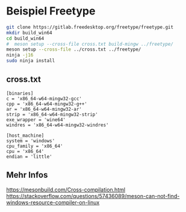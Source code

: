 # Beispiel Freetype

```bash
git clone https://gitlab.freedesktop.org/freetype/freetype.git
mkdir build_win64
cd build_win64
#  meson setup --cross-file cross.txt build-mingw ../freetype/
meson setup --cross-file ../cross.txt ../freetype/
ninja -j16
sudo ninja install
```

## cross.txt
```
[binaries]
c = 'x86_64-w64-mingw32-gcc'
cpp = 'x86_64-w64-mingw32-g++'
ar = 'x86_64-w64-mingw32-ar'
strip = 'x86_64-w64-mingw32-strip'
exe_wrapper = 'wine64'
windres = 'x86_64-w64-mingw32-windres'

[host_machine]
system = 'windows'
cpu_family = 'x86_64'
cpu = 'x86_64'
endian = 'little'
```

## Mehr Infos
https://mesonbuild.com/Cross-compilation.html
https://stackoverflow.com/questions/57436089/meson-can-not-find-windows-resource-compiler-on-linux


